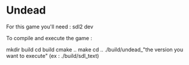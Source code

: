 # Undead

For this game you'll need : sdl2 dev 

To compile and execute the game :

mkdir build
cd build
cmake ..
make
cd ..
./build/undead_"the version you want to execute" (ex : ./build/sdl_text)

